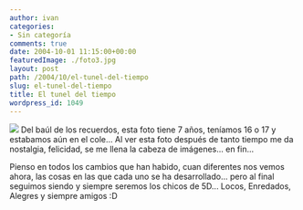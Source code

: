 ```yaml
---
author: ivan
categories:
- Sin categoría
comments: true
date: 2004-10-01 11:15:00+00:00
featuredImage: ./foto3.jpg
layout: post
path: /2004/10/el-tunel-del-tiempo
slug: el-tunel-del-tiempo
title: El tunel del tiempo
wordpress_id: 1049
---
```


[![](https://photos1.blogger.com/img/39/1190/320/foto3.jpg)](http://photos1.blogger.com/img/39/1190/640/foto3.jpg)
Del baúl de los recuerdos, esta foto tiene 7 años, teníamos 16 o 17 y estabamos aún en el cole... Al ver esta foto después de tanto tiempo me da nostalgia, felicidad, se me llena la cabeza de imágenes... en fin...

Pienso en todos los cambios que han habido, cuan diferentes nos vemos ahora, las cosas en las que cada uno se ha desarrollado... pero al final seguimos siendo y siempre seremos los chicos de 5D... Locos, Enredados, Alegres y siempre amigos :D
